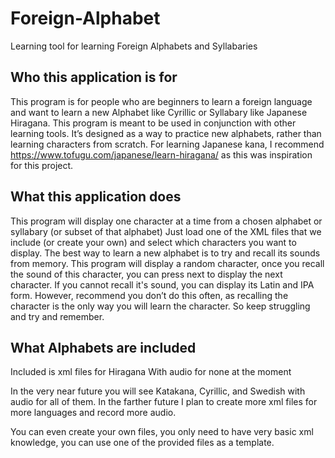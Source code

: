 # Foreign-Alphabet
Learning tool for learning Foreign Alphabets and Syllabaries

## Who this application is for
This program is for people who are beginners to learn a foreign language and want to learn a new Alphabet like Cyrillic or Syllabary like Japanese Hiragana.
This program is meant to be used in conjunction with other learning tools. It’s designed as a way to practice new alphabets, rather than learning characters from scratch.
For learning Japanese kana, I recommend https://www.tofugu.com/japanese/learn-hiragana/ as this was inspiration for this project.
## What this application does
This program will display one character at a time from a chosen alphabet or syllabary (or subset of that alphabet)
Just load one of the XML files that we include (or create your own)
and select which characters you want to display.
The best way to learn a new alphabet is to try and recall its sounds from memory.
This program will display a random character, once you recall the sound of this character, you can press next to display the next character.
If you cannot recall it's sound, you can display its Latin and IPA form.
However, recommend you don’t do this often, as recalling the character is the only way you will learn the character.
So keep struggling and try and remember.
## What Alphabets are included
Included is xml files for Hiragana
With audio for none at the moment

In the very near future you will see Katakana, Cyrillic, and Swedish with audio for all of them.
In the farther future I plan to create more xml files for more languages and record more audio.

You can even create your own files, you only need to have very basic xml knowledge, you can use one of the provided files as a template.
